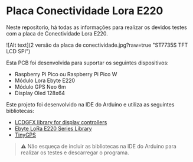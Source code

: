 # Placa Conectividade Lora E220

Neste repositorio, há todas as informações para realizar os devidos testes com a placa de Conectividade Lora E220. 

![Alt text](2 versão da placa de conectividade.jpg?raw=true "ST7735S TFT LCD SPI")

Esta PCB foi desenvolvida para suportar os seguintes dispositivos:
- Raspberry Pi Pico ou Raspberry Pi Pico W
- Módulo Lora Ebyte E220
- Módulo GPS Neo 6m
- Display Oled 128x64

Este projeto foi desenvolvido na IDE do Arduino e utiliza as seguintes bibliotecas:
- [LCDGFX library for display controllers](https://github.com/lexus2k/lcdgfx)
- [Ebyte LoRa E220 Series Library](https://github.com/xreef/EByte_LoRa_E220_Series_Library)
- [TinyGPS](https://github.com/mikalhart/TinyGPS)

> :warning: Não esqueça de incluir as bibliotecas na IDE do Arduino para realizar os testes e descarregar o programa.



